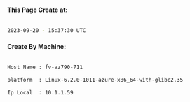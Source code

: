 
   
#### This Page Create at:

```bash

2023-09-20 - 15:37:30 UTC

```

#### Create By Machine:

```bash

Host Name : fv-az790-711

platform  : Linux-6.2.0-1011-azure-x86_64-with-glibc2.35

Ip Local  : 10.1.1.59

```

